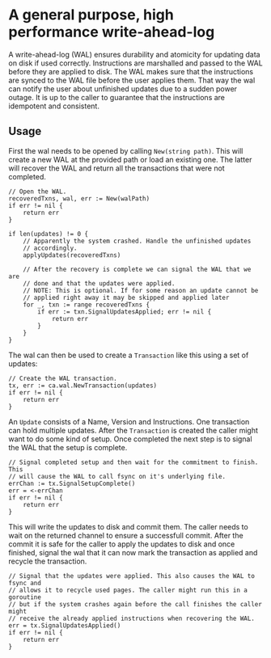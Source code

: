 # A general purpose, high performance write-ahead-log

A write-ahead-log (WAL) ensures durability and atomicity for updating data on
disk if used correctly. Instructions are marshalled and passed to the WAL
before they are applied to disk. The WAL makes sure that the instructions are
synced to the WAL file before the user applies them. That way the wal can
notify the user about unfinished updates due to a sudden power outage. It is up
to the caller to guarantee that the instructions are idempotent and consistent.

## Usage

First the wal needs to be opened by calling `New(string path)`. This will
create a new WAL at the provided path or load an existing one. The latter will
recover the WAL and return all the transactions that were not completed.

```
// Open the WAL.
recoveredTxns, wal, err := New(walPath)
if err != nil {
	return err
}

if len(updates) != 0 {
	// Apparently the system crashed. Handle the unfinished updates
	// accordingly.
	applyUpdates(recoveredTxns)

	// After the recovery is complete we can signal the WAL that we are
	// done and that the updates were applied.
	// NOTE: This is optional. If for some reason an update cannot be
	// applied right away it may be skipped and applied later
	for _, txn := range recoveredTxns {
		if err := txn.SignalUpdatesApplied; err != nil {
			return err
		}
	}
}
```

The wal can then be used to create a `Transaction` like this using a set of
updates:

```
// Create the WAL transaction.
tx, err := ca.wal.NewTransaction(updates)
if err != nil {
	return err
}
```

An `Update` consists of a Name, Version and Instructions. One transaction can
hold multiple updates. After the `Transaction` is created the caller might
want to do some kind of setup. Once completed the next step is to signal the
WAL that the setup is complete.

```
// Signal completed setup and then wait for the commitment to finish. This
// will cause the WAL to call fsync on it's underlying file.
errChan := tx.SignalSetupComplete()
err = <-errChan
if err != nil {
	return err
}
```

This will write the updates to disk and commit them. The caller needs to wait
on the returned channel to ensure a successfull commit. After the commit it is
safe for the caller to apply the updates to disk and once finished, signal the
wal that it can now mark the transaction as applied and recycle the
transaction.

```
// Signal that the updates were applied. This also causes the WAL to fsync and
// allows it to recycle used pages. The caller might run this in a goroutine
// but if the system crashes again before the call finishes the caller might
// receive the already applied instructions when recovering the WAL.
err = tx.SignalUpdatesApplied()
if err != nil {
	return err
}
```
